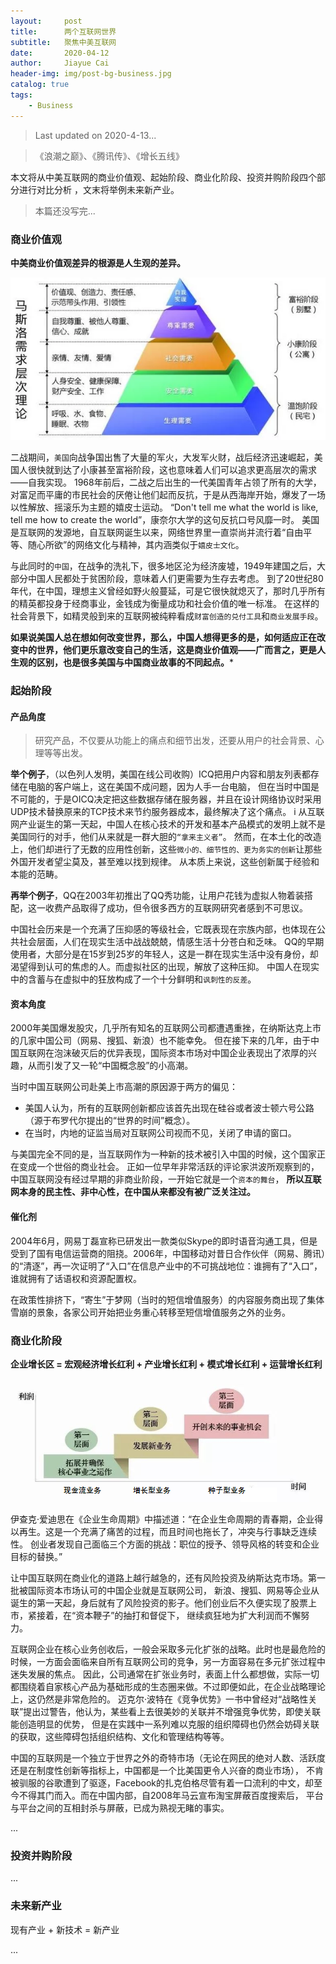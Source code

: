 ```yaml
---
layout:     post
title:      两个互联网世界
subtitle:   聚焦中美互联网
date:       2020-04-12
author:     Jiayue Cai
header-img: img/post-bg-business.jpg
catalog: true
tags:
    - Business
---
```


> Last updated on 2020-4-13... 

> 《浪潮之巅》、《腾讯传》、《增长五线》

本文将从中美互联网的商业价值观、起始阶段、商业化阶段、投资并购阶段四个部分进行对比分析 ，文末将举例未来新产业。

> 本篇还没写完...

### 商业价值观

**中美商业价值观差异的根源是人生观的差异。**

![](/img/post/20200412/1.png)

二战期间，`美国`向战争国出售了大量的军火，大发军火财，战后经济迅速崛起，美国人很快就到达了小康甚至富裕阶段，这也意味着人们可以追求更高层次的需求——自我实现。
1968年前后，二战之后出生的一代美国青年占领了所有的大学，对富足而平庸的市民社会的厌倦让他们起而反抗，于是从西海岸开始，爆发了一场以性解放、摇滚乐为主题的嬉皮士运动。
“Don't tell me what the world is like, tell me how to create the world”，康奈尔大学的这句反抗口号风靡一时。 
美国是互联网的发源地，自互联网诞生以来，网络世界里一直崇尚并流行着“自由平等、随心所欲”的网络文化与精神，其内涵类似于`嬉皮士文化`。

与此同时的`中国`，在战争的洗礼下，很多地区沦为经济废墟，1949年建国之后，大部分中国人民都处于贫困阶段，意味着人们更需要为生存去考虑。
到了20世纪80年代，在中国，理想主义曾经如野火般蔓延，可是它很快就熄灭了，那时几乎所有的精英都投身于经商事业，金钱成为衡量成功和社会价值的唯一标准。
在这样的社会背景下，如精灵般到来的互联网被纯粹看成`财富创造的兑付工具`和`商业发展手段`。

**如果说美国人总在想如何改变世界，那么，中国人想得更多的是，如何适应正在改变中的世界，他们更乐意改变自己的生活，这是商业价值观——广而言之，更是人生观的区别，也是很多美国与中国商业故事的不同起点。***

### 起始阶段

#### 产品角度

> 研究产品，不仅要从功能上的痛点和细节出发，还要从用户的社会背景、心理等等出发。

**举个例子**，（以色列人发明，美国在线公司收购）ICQ把用户内容和朋友列表都存储在电脑的客户端上，这在美国不成问题，因为人手一台电脑，
但在当时中国是不可能的，于是OICQ决定把这些数据存储在服务器，并且在设计网络协议时采用UDP技术替换原来的TCP技术来节约服务器成本，最终解决了这个痛点。
i
从互联网产业诞生的第一天起，中国人在核心技术的开发和基本产品模式的发明上就不是美国同行的对手，他们从来就是一群大胆的`“拿来主义者”`。
然而，在本土化的改造上，他们却进行了无数的应用性创新，这些`微小的、细节性的、更为务实的创新`让那些外国开发者望尘莫及，甚至难以找到规律。
从本质上来说，这些创新属于经验和本能的范畴。

**再举个例子**，QQ在2003年初推出了QQ秀功能，让用户花钱为虚拟人物着装搭配，这一收费产品取得了成功，但令很多西方的互联网研究者感到不可思议。

中国社会历来是一个充满了压抑感的等级社会，它既表现在宗族内部，也体现在公共社会层面，人们在现实生活中战战兢兢，情感生活十分苍白和乏味。
QQ的早期使用者，大部分是在15岁到25岁的年轻人，这是一群在现实生活中没有身份，却渴望得到认可的焦虑的人。而虚拟社区的出现，解放了这种压抑。
中国人在现实中的含蓄与在虚拟中的狂放构成了一个十分鲜明和`讽刺性的反差`。

#### 资本角度

2000年美国爆发股灾，几乎所有知名的互联网公司都遭遇重挫，在纳斯达克上市的几家中国公司（网易、搜狐、新浪）也不能幸免。
但在接下来的几年，由于中国互联网在泡沫破灭后的优异表现，国际资本市场对中国企业表现出了浓厚的兴趣，从而引发了又一轮“中国概念股”的小高潮。

当时中国互联网公司赴美上市高潮的原因源于两方的偏见：
- 美国人认为，所有的互联网创新都应该首先出现在硅谷或者波士顿六号公路（源于布罗代尔提出的“世界的时间”概念）。
- 在当时，内地的证监当局对互联网公司视而不见，关闭了申请的窗口。

与美国完全不同的是，当互联网作为一种新的技术被引入中国的时候，这个国家正在变成一个世俗的商业社会。
正如一位早年非常活跃的评论家洪波所观察到的，中国互联网没有经过早期的非商业阶段，一开始它就是一个`资本的舞台`，
**所以互联网本身的民主性、非中心性，在中国从来都没有被广泛关注过。**

#### 催化剂

2004年6月，网易丁磊宣称已研发出一款类似Skype的即时语音沟通工具，但是受到了国有电信运营商的阻挠。2006年，中国移动对昔日合作伙伴（网易、腾讯）的“清逐”，再一次证明了“入口”在信息产业中的不可挑战地位：谁拥有了“入口”，谁就拥有了话语权和资源配置权。

在政策性排挤下，“寄生”于梦网（当时的短信增值服务）的内容服务商出现了集体雪崩的景象，各家公司开始把业务重心转移至短信增值服务之外的业务。

### 商业化阶段

**企业增长区 = 宏观经济增长红利 + 产业增长红利 + 模式增长红利 + 运营增长红利**

![](/img/post/20200412/2.png)

伊查克·爱迪思在《企业生命周期》中描述道：“在企业生命周期的青春期，企业得以再生。这是一个充满了痛苦的过程，而且时间也拖长了，冲突与行事缺乏连续性。
创业者发现自己面临三个方面的挑战：职位的授予、领导风格的转变和企业目标的替换。”

让中国互联网在商业化的道路上越行越急的，还有风险投资及纳斯达克市场。第一批被国际资本市场认可的中国企业就是互联网公司，
新浪、搜狐、网易等企业从诞生的第一天起，身后就有了风险投资的影子。他们创业后不久便实现了股票上市，紧接着，在“资本鞭子”的抽打和督促下，
继续疯狂地为扩大利润而不懈努力。

互联网企业在核心业务创收后，一般会采取多元化扩张的战略。此时也是最危险的时候，一方面会面临来自所有互联网公司的竞争，另一方面容易在多元扩张过程中迷失发展的焦点。
因此，公司通常在扩张业务时，表面上什么都想做，实际一切都围绕着自家核心产品为基础形成的生态圈来做。不过即便如此，在企业战略理论上，这仍然是非常危险的。
迈克尔·波特在《竞争优势》一书中曾经对“战略性关联”提出过警告，他认为，某些看上去很美妙的关联并不增强竞争优势，即使关联能创造明显的优势，
但是在实践中一系列难以克服的组织障碍也仍然会妨碍关联的获取，这些障碍包括组织结构、文化和管理结构等等。

中国的互联网是一个独立于世界之外的奇特市场（无论在网民的绝对人数、活跃度还是在制度性创新等指标上，中国都是一个比美国更令人兴奋的商业市场），
不肯被驯服的谷歌遭到了驱逐，Facebook的扎克伯格尽管有着一口流利的中文，却至今不得其门而入。而在中国内部，自2008年马云宣布淘宝屏蔽百度搜索后，
平台与平台之间的互相封杀与屏蔽，已成为熟视无睹的事实。

...

### 投资并购阶段

...

### 未来新产业

现有产业 + 新技术 = 新产业

...










